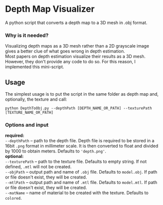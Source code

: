 # Depth Map Visualizer
A python script that converts a depth map to a 3D mesh in .obj format.

### Why is it needed?
Visualizing depth maps as a 3D mesh rather than a 2D grayscale image gives a better clue of what goes wrong in depth estimation.   
Most papers on depth estimation visualize their results as a 3D mesh. However, they don't provide any code to do so. For this reason, I implemented this mini-script.


## Usage

The simplest usage is to put the script in the same folder as depth map and, optionally, the texture and call:
```
python DepthToObj.py --depthPath [DEPTH_NAME_OR_PATH] --texturePath [TEXTURE_NAME_OR_PATH]
```

### Options and input
**required:**   
`--depthPath` – path to the depth file. Depth file is required to be stored in a 16bit `.png` format in millimeter scale. It is then converted to float and divided by 1000 to obtain meters. Defaults to `'depth.png'`.   
**optional:**   
`--texturePath` – path to the texture file. Defaults to empty string. If not defined, `.mtl` will not be created.   
`--objPath` – output path and name of `.obj` file. Defaults to `model.obj`. If path or file doesn't exist, they will be created.   
`--mtlPath` – output path and name of `.mtl` file. Defaults to `model.mtl`. If path or file doesn't exist, they will be created.  
`--matName` – name of material to be created with the texture. Defaults to `colored`.
